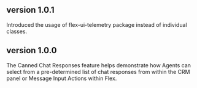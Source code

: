 ## version 1.0.1

Introduced the usage of flex-ui-telemetry package instead of individual classes.

## version 1.0.0

The Canned Chat Responses feature helps demonstrate how Agents can select from a pre-determined list of chat responses from within the CRM panel or Message Input Actions within Flex.
